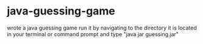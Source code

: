 # java-guessing-game
wrote a java guessing game
run it by navigating to the directory it is located in your terminal or command prompt and type "java jar guessing.jar"
